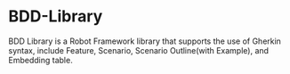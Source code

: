 # BDD-Library
BDD Library is a Robot Framework library that supports the use of Gherkin syntax, include Feature, Scenario, Scenario Outline(with Example), and Embedding table.
